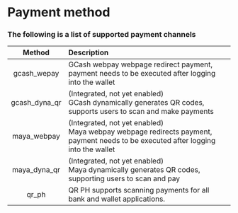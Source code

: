 #  Payment method



###  The following is a list of supported payment channels

|       Method              | Description|
|:-------------------------:|:-----------|
|gcash_wepay|GCash webpay webpage redirect payment, payment needs to be executed after logging into the wallet|
|gcash_dyna_qr|(Integrated, not yet enabled) <br> GCash dynamically generates QR codes, supports users to scan and make payments|
|maya_webpay|(Integrated, not yet enabled) <br> Maya webpay webpage redirects payment, payment needs to be executed after logging into the wallet|
|maya_dyna_qr|(Integrated, not yet enabled) <br> Maya dynamically generates QR codes, supporting users to scan and pay|
|qr_ph|QR PH supports scanning payments for all bank and wallet applications.|